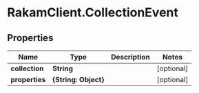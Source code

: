 # RakamClient.CollectionEvent

## Properties
Name | Type | Description | Notes
------------ | ------------- | ------------- | -------------
**collection** | **String** |  | [optional] 
**properties** | **{String: Object}** |  | [optional] 


